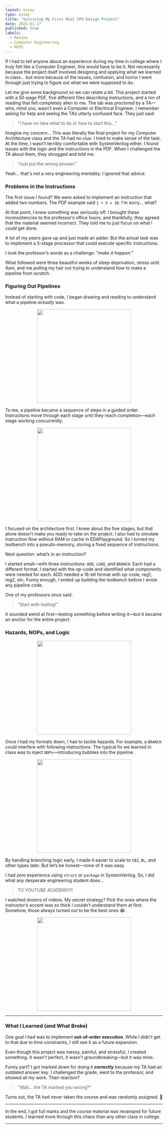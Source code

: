```yaml
---
layout: essay
type: essay
title: "Surviving My First Real CPU Design Project"
date: 2025-01-17
published: true
labels:
  - Review
  - Computer Engineering
  - MIPS
---
```


If I had to tell anyone about an experience during my time in college where I truly felt like a Computer Engineer, this would have to be it. Not necessarily because the project itself involved designing and applying what we learned in class... but more because of the issues, confusion, and horror I went through just trying to figure out what we were supposed to do.

Let me give some background so we can relate a bit. This project started with a 50-page PDF, five different files describing instructions, and a ton of reading that felt completely alien to me. The lab was proctored by a TA—who, mind you, wasn’t even a Computer or Electrical Engineer. I remember asking for help and seeing the TA’s utterly confused face. They just said:

> "I have no idea what to do or how to start this..."

Imagine my concern... This was literally the final project for my Computer Architecture class and the TA had _no clue_. I tried to make sense of the task. At the time, I wasn’t terribly comfortable with SystemVerilog either. I found issues with the logic and the instructions in the PDF. When I challenged the TA about them, they shrugged and told me:

> "Just put the wrong answer."

Yeah... that's not a very engineering mentality. I ignored that advice.

### Problems in the Instructions

The first issue I found? We were asked to implement an instruction that added two numbers. The PDF example said `1 + 3 = 10`. I'm sorry... what?

At that point, I knew something was seriously off. I brought these inconsistencies to the professor’s office hours, and thankfully, they agreed that the material seemed incorrect. They told me to just focus on what I _could_ get done.

A lot of my peers gave up and just made an adder. But the actual task was to implement a 5-stage processor that could execute specific instructions.

I took the professor’s words as a challenge: _"make it happen."_

What followed were three beautiful weeks of sleep deprivation, stress until 4am, and me pulling my hair out trying to understand how to make a pipeline from scratch.

### Figuring Out Pipelines

Instead of starting with code, I began drawing and reading to understand what a pipeline _actually_ was.

<p align="center">
  <img width="300px" src="../img/PipeLine.png">
</p>

To me, a pipeline became a sequence of steps in a guided order. Instructions move through each stage until they reach completion—each stage working concurrently.

<p align="center">
  <img width="300px" src="../img/IN_Pipe.png">
</p>

I focused on the architecture first. I knew about the five stages, but that alone doesn’t make you ready to take on the project. I also had to simulate instruction flow without RAM or cache in EDAPlayground. So I turned my testbench into a pseudo-memory, storing a fixed sequence of instructions.

Next question: what’s in an instruction?

I started small—with three instructions: `ADD`, `LOAD`, and `BRANCH`. Each had a different format. I started with the op-code and identified what components were needed for each. ADD needed a 16-bit format with op-code, reg1, reg2, etc. Funny enough, I ended up building the testbench before I wrote any pipeline code.

One of my professors once said:

> "Start with testing!"

It sounded weird at first—testing something before writing it—but it became an anchor for the entire project.

### Hazards, NOPs, and Logic

<p align="center">
  <img width="300px" src="../img/Spec_Ex.png">
</p>

Once I had my formats down, I had to tackle hazards. For example, a `BRANCH` could interfere with following instructions. The typical fix we learned in class was to inject `NOPs`—introducing bubbles into the pipeline.

<p align="center">
  <img width="300px" src="../img/Brach.png">
</p>

By handling branching logic early, I made it easier to scale to `CBZ`, `BL`, and other types later. But let’s be honest—none of it was easy.

I had _zero_ experience using `struct` or `package` in SystemVerilog. So, I did what any desperate engineering student does...

> TO YOUTUBE ACADEMY!!!

I watched dozens of videos. My secret strategy? Pick the ones where the instructor’s accent was so thick I couldn’t understand them at first. Somehow, those always turned out to be the best ones 😂.

<p align="center">
  <img width="300px" src="../img/Ex_or.png">
</p>

---

### What I Learned (and What Broke)

One goal I had was to implement **out-of-order execution**. While I didn't get to that due to time constraints, I still see it as a future expansion.

Even though this project was messy, painful, and stressful, I created something. It wasn't perfect, it wasn't groundbreaking—but it was mine.

Funny part? I got marked down for doing it **correctly** because my TA had an outdated answer key. I challenged the grade, went to the professor, and showed all my work. Their reaction?

> "Wait... the TA marked you wrong?"

Turns out, the TA had never taken the course and was randomly assigned. 😬

---

In the end, I got full marks and the course material was revamped for future students. I learned more through this chaos than any other class in college.

---
